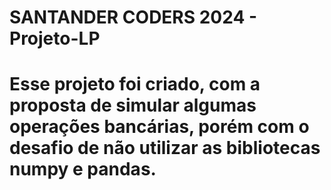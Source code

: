# SANTANDER CODERS 2024 - Projeto-LP
# Esse projeto foi criado, com a proposta de simular algumas operações bancárias, porém com o desafio de não utilizar as bibliotecas numpy e pandas.
